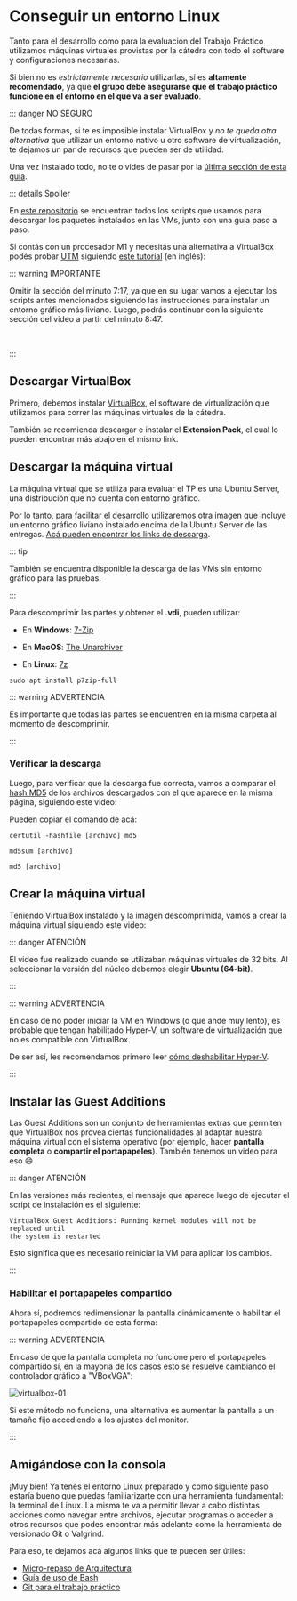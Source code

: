 # Conseguir un entorno Linux

Tanto para el desarrollo como para la evaluación del Trabajo Práctico utilizamos
máquinas virtuales provistas por la cátedra con todo el software y
configuraciones necesarias.

Si bien no es _estrictamente necesario_ utilizarlas, sí es **altamente
recomendado**, ya que **el grupo debe asegurarse que el trabajo práctico
funcione en el entorno en el que va a ser evaluado**.

::: danger NO SEGURO

De todas formas, si te es imposible instalar VirtualBox y _no te queda otra
alternativa_ que utilizar un entorno nativo u otro software de virtualización,
te dejamos un par de recursos que pueden ser de utilidad.

Una vez instalado todo, no te olvides de pasar por la
[última sección de esta guía](#amigandose-con-la-consola).

::: details Spoiler

En [este repositorio](https://github.com/sisoputnfrba/entorno-vms) se encuentran
todos los scripts que usamos para descargar los paquetes instalados en las VMs,
junto con una guía paso a paso.

Si contás con un procesador M1 y necesitás una alternativa a VirtualBox podés
probar [UTM](https://mac.getutm.app/) siguiendo
[este tutorial](https://www.youtube.com/watch?v=) (en inglés):

<YouTube v="hnwK-nkXolc"/>

::: warning IMPORTANTE

Omitir la sección del minuto 7:17, ya que en su lugar vamos a
ejecutar los scripts antes mencionados siguiendo las instrucciones para instalar
un entorno gráfico más liviano. Luego, podrás continuar con la siguiente sección
del video a partir del minuto 8:47.

<br>

:::

## Descargar VirtualBox

Primero, debemos instalar
[VirtualBox](https://www.virtualbox.org/wiki/Downloads), el software de
virtualización que utilizamos para correr las máquinas virtuales de la cátedra.

También se recomienda descargar e instalar el **Extension Pack**, el cual lo
pueden encontrar más abajo en el mismo link.

## Descargar la máquina virtual

La máquina virtual que se utiliza para evaluar el TP es una Ubuntu Server, una
distribución que no cuenta con entorno gráfico.

Por lo tanto, para facilitar el desarrollo utilizaremos otra imagen que incluye
un entorno gráfico liviano instalado encima de la Ubuntu Server de las entregas.
[Acá pueden encontrar los links de descarga](/recursos/vms#xubuntu).

::: tip

También se encuentra disponible la descarga de las VMs sin entorno gráfico para
las pruebas.

:::

Para descomprimir las partes y obtener el **.vdi**, pueden utilizar:

- En **Windows**: [7-Zip](https://www.7-zip.org/)

- En **MacOS**: [The Unarchiver](https://theunarchiver.com/)

- En **Linux**: [7z](http://manpages.ubuntu.com/manpages/jammy/man1/7z.1.html)

```bash:no-line-numbers
sudo apt install p7zip-full
```



::: warning ADVERTENCIA

Es importante que todas las partes se encuentren en la misma carpeta al momento
de descomprimir.

:::

### Verificar la descarga

Luego, para verificar que la descarga fue correcta, vamos a comparar el
[hash MD5](https://es.wikipedia.org/wiki/MD5) de los archivos descargados con el
que aparece en la misma página, siguiendo este video:

<YouTube v="0CL9Os8IUcY"/>

Pueden copiar el comando de acá:

<CodeGroup>
<CodeGroupItem title="Windows">

```
certutil -hashfile [archivo] md5
```

</CodeGroupItem>
<CodeGroupItem title="Linux">

```
md5sum [archivo]
```

</CodeGroupItem>
<CodeGroupItem title="MacOS">

```
md5 [archivo]
```

</CodeGroupItem>
</CodeGroup>

## Crear la máquina virtual

Teniendo VirtualBox instalado y la imagen descomprimida, vamos a crear la
máquina virtual siguiendo este video:

::: danger ATENCIÓN

El video fue realizado cuando se utilizaban máquinas virtuales de 32 bits. Al
seleccionar la versión del núcleo debemos elegir **Ubuntu (64-bit)**.

:::

<YouTube v="DmkSXv_Xa-U"/>

::: warning ADVERTENCIA

En caso de no poder iniciar la VM en Windows (o que ande muy lento), es probable
que tengan habilitado Hyper-V, un software de virtualización que no es
compatible con VirtualBox.

De ser así, les recomendamos primero leer
[cómo deshabilitar Hyper-V](https://docs.microsoft.com/es-es/troubleshoot/windows-client/application-management/virtualization-apps-not-work-with-hyper-v).

:::

## Instalar las Guest Additions

Las Guest Additions son un conjunto de herramientas extras que permiten que
VirtualBox nos provea ciertas funcionalidades al adaptar nuestra máquina virtual
con el sistema operativo (por ejemplo, hacer **pantalla completa** o **compartir
el portapapeles**). También tenemos un video para eso :smile:

<YouTube v="uMoO58tPc5c"/>

::: danger ATENCIÓN

En las versiones más recientes, el mensaje que aparece luego de ejecutar el
script de instalación es el siguiente:
```
VirtualBox Guest Additions: Running kernel modules will not be replaced until
the system is restarted
```
Esto significa que es necesario reiniciar la VM para aplicar los cambios.

:::

### Habilitar el portapapeles compartido

Ahora sí, podremos redimensionar la pantalla dinámicamente o habilitar el
portapapeles compartido de esta forma:

<YouTube v="xJ52dDTfCHo"/>

::: warning ADVERTENCIA

En caso de que la pantalla completa no funcione pero el portapapeles compartido
sí, en la mayoría de los casos esto se resuelve cambiando el controlador gráfico
a "VBoxVGA":

![virtualbox-01](/img/primeros-pasos/linux/virtualbox-01.png)

Si este método no funciona, una alternativa es aumentar la pantalla a un tamaño
fijo accediendo a los ajustes del monitor.

:::

## Amigándose con la consola

¡Muy bien! Ya tenés el entorno Linux preparado y como siguiente paso estaría
bueno que puedas familiarizarte con una herramienta fundamental: la terminal de
Linux. La misma te va a permitir llevar a cabo distintas acciones como navegar
entre archivos, ejecutar programas o acceder a otros recursos que podes
encontrar más adelante como la herramienta de versionado Git o Valgrind.

Para eso, te dejamos acá algunos links que te pueden ser útiles:

- [Micro-repaso de Arquitectura](https://faq.utnso.com.ar/guia-repaso-arquitectura)
- [Guía de uso de Bash](/guias/consola/bash)
- [Git para el trabajo práctico](/guias/consola/git)
